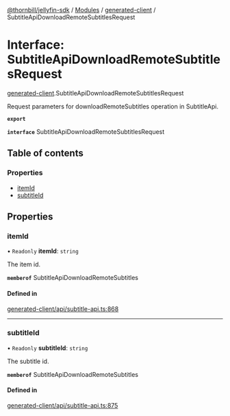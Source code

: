 [@thornbill/jellyfin-sdk](../README.md) / [Modules](../modules.md) / [generated-client](../modules/generated_client.md) / SubtitleApiDownloadRemoteSubtitlesRequest

# Interface: SubtitleApiDownloadRemoteSubtitlesRequest

[generated-client](../modules/generated_client.md).SubtitleApiDownloadRemoteSubtitlesRequest

Request parameters for downloadRemoteSubtitles operation in SubtitleApi.

**`export`**

**`interface`** SubtitleApiDownloadRemoteSubtitlesRequest

## Table of contents

### Properties

- [itemId](generated_client.SubtitleApiDownloadRemoteSubtitlesRequest.md#itemid)
- [subtitleId](generated_client.SubtitleApiDownloadRemoteSubtitlesRequest.md#subtitleid)

## Properties

### itemId

• `Readonly` **itemId**: `string`

The item id.

**`memberof`** SubtitleApiDownloadRemoteSubtitles

#### Defined in

[generated-client/api/subtitle-api.ts:868](https://github.com/thornbill/jellyfin-sdk-typescript/blob/03092f3/src/generated-client/api/subtitle-api.ts#L868)

___

### subtitleId

• `Readonly` **subtitleId**: `string`

The subtitle id.

**`memberof`** SubtitleApiDownloadRemoteSubtitles

#### Defined in

[generated-client/api/subtitle-api.ts:875](https://github.com/thornbill/jellyfin-sdk-typescript/blob/03092f3/src/generated-client/api/subtitle-api.ts#L875)
